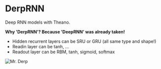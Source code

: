 # DerpRNN
Deep RNN models with Theano.


**Why 'DerpRNN'? Because 'DeepRNN' was already taken!**

- Hidden recurrent layers can be SRU or GRU (all same type and shape!)
- Readin layer can be tanh, ...
- Readout layer can be RBM, tanh, sigmoid, softmax


![](https://github.com/harpone/DerpRNN/blob/master/Mr-derp.png "Mr. Derp")

